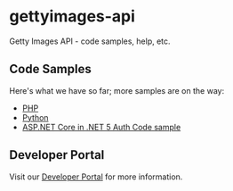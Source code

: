 # gettyimages-api
Getty Images API - code samples, help, etc.

## Code Samples

Here's what we have so far; more samples are on the way:

* [PHP](./code-samples/php)
* [Python](./code-samples/python)
* [ASP.NET Core in .NET 5 Auth Code sample](./code-samples/dotnet/AuthCodeWebAppMVC/README.md)

## Developer Portal
Visit our [Developer Portal](http://developers.gettyimages.com) for more information.
